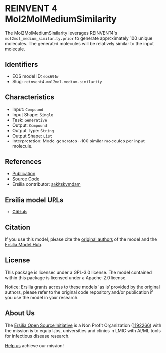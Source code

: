 # REINVENT 4 Mol2MolMediumSimilarity

The Mol2MolMediumSimilarity leverages REINVENT4's `mol2mol_medium_similarity.prior` to generate approximately 100 unique molecules. The generated molecules will be relatively similar to the input molecule.

## Identifiers

* EOS model ID: `eos694w`
* Slug: `reinvent4-mol2mol-medium-similarity`

## Characteristics

* Input: `Compound`
* Input Shape: `Single`
* Task: `Generative`
* Output: `Compound`
* Output Type: `String`
* Output Shape: `List`
* Interpretation: Model generates ~100 similar molecules per input molecule.

## References

* [Publication](https://chemrxiv.org/engage/chemrxiv/article-details/65463cafc573f893f1cae33a)
* [Source Code](https://github.com/MolecularAI/REINVENT4)
* Ersilia contributor: [ankitskvmdam](https://github.com/ankitskvmdam)

## Ersilia model URLs
* [GitHub](https://github.com/ersilia-os/eos694w)

## Citation

If you use this model, please cite the [original authors](https://chemrxiv.org/engage/chemrxiv/article-details/65463cafc573f893f1cae33a) of the model and the [Ersilia Model Hub](https://github.com/ersilia-os/ersilia/blob/master/CITATION.cff).

## License

This package is licensed under a GPL-3.0 license. The model contained within this package is licensed under a Apache-2.0 license.

Notice: Ersilia grants access to these models 'as is' provided by the original authors, please refer to the original code repository and/or publication if you use the model in your research.

## About Us

The [Ersilia Open Source Initiative](https://ersilia.io) is a Non Profit Organization ([1192266](https://register-of-charities.charitycommission.gov.uk/charity-search/-/charity-details/5170657/full-print)) with the mission is to equip labs, universities and clinics in LMIC with AI/ML tools for infectious disease research.

[Help us](https://www.ersilia.io/donate) achieve our mission!